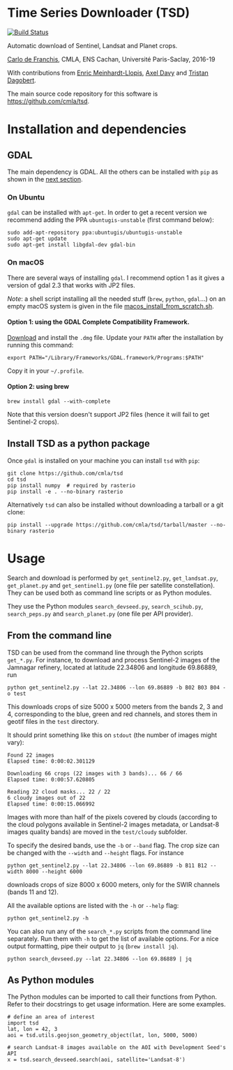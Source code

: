 # Time Series Downloader (TSD)
[![Build Status](https://travis-ci.com/cmla/tsd.svg?branch=master)](https://travis-ci.com/cmla/tsd)

Automatic download of Sentinel, Landsat and Planet crops.

[Carlo de Franchis](mailto:carlo.de-franchis@ens-cachan.fr),
CMLA, ENS Cachan, Université Paris-Saclay, 2016-19

With contributions from [Enric Meinhardt-Llopis](mailto:enric.meinhardt@cmla.ens-cachan.fr), [Axel Davy](mailto:axel.davy@ens.fr) and [Tristan Dagobert](mailto:tristan.dagobert@cmla.ens-cachan.fr).


The main source code repository for this software is https://github.com/cmla/tsd.

# Installation and dependencies

## GDAL
The main dependency is GDAL. All the others can be installed
with `pip` as shown in the [next section](#install-tsd-as-a-python-package).

### On Ubuntu
`gdal` can be installed with `apt-get`. In order to get a
recent version we recommend adding the PPA `ubuntugis-unstable` (first
command below):

    sudo add-apt-repository ppa:ubuntugis/ubuntugis-unstable
    sudo apt-get update
    sudo apt-get install libgdal-dev gdal-bin

### On macOS
There are several ways of installing `gdal`. I recommend option 1 as it
gives a version of gdal 2.3 that works with JP2 files.

_Note_: a shell script installing all the needed stuff (`brew`, `python`,
`gdal`...) on an empty macOS system is given in the file
[macos_install_from_scratch.sh](macos_install_from_scratch.sh).

#### Option 1: using the GDAL Complete Compatibility Framework.

[Download](http://www.kyngchaos.com/files/software/frameworks/GDAL_Complete-2.3.dmg)
and install the `.dmg` file. Update your `PATH` after the installation by
running this command:

    export PATH="/Library/Frameworks/GDAL.framework/Programs:$PATH"

Copy it in your `~/.profile`.

#### Option 2: using brew

    brew install gdal --with-complete

Note that this version doesn't support JP2 files (hence it will fail to get
Sentinel-2 crops).

## Install TSD as a python package

Once `gdal` is installed on your machine you can install `tsd` with `pip`:

    git clone https://github.com/cmla/tsd
    cd tsd
    pip install numpy  # required by rasterio
    pip install -e . --no-binary rasterio

Alternatively `tsd` can also be installed without downloading a tarball or a git clone:

    pip install --upgrade https://github.com/cmla/tsd/tarball/master --no-binary rasterio


# Usage

Search and download is performed by `get_sentinel2.py`, `get_landsat.py`,
`get_planet.py` and `get_sentinel1.py` (one file per satellite constellation).
They can be used both as command line scripts or as Python modules.

They use the Python modules `search_devseed.py`, `search_scihub.py`,
`search_peps.py` and `search_planet.py` (one file per API provider).

## From the command line
TSD can be used from the command line through the Python scripts
`get_*.py`. For instance, to download and process Sentinel-2 images of the
Jamnagar refinery, located at latitude 22.34806 and longitude 69.86889, run

    python get_sentinel2.py --lat 22.34806 --lon 69.86889 -b B02 B03 B04 -o test

This downloads crops of size 5000 x 5000 meters from the bands 2, 3 and 4,
corresponding to the blue, green and red channels, and stores them in geotif
files in the `test` directory.

It should print something like this on `stdout` (the number of images might vary):

    Found 22 images
    Elapsed time: 0:00:02.301129

    Downloading 66 crops (22 images with 3 bands)... 66 / 66
    Elapsed time: 0:00:57.620805

    Reading 22 cloud masks... 22 / 22
    6 cloudy images out of 22
    Elapsed time: 0:00:15.066992

Images with more than half of the pixels covered by clouds (according to the
cloud polygons available in Sentinel-2 images metadata, or Landsat-8 images
quality bands) are moved in the `test/cloudy` subfolder.

To specify the desired bands, use the `-b` or `--band` flag. The crop size can
be changed with the `--width` and `--height` flags. For instance

    python get_sentinel2.py --lat 22.34806 --lon 69.86889 -b B11 B12 --width 8000 --height 6000

downloads crops of size 8000 x 6000 meters, only for the SWIR channels (bands 11
and 12).

All the available options are listed with the `-h` or `--help` flag:

    python get_sentinel2.py -h

You can also run any of the `search_*.py` scripts from the command line
separately. Run them with `-h` to get the list of available options.  For a
nice output formatting, pipe their output to `jq` (`brew install jq`).

    python search_devseed.py --lat 22.34806 --lon 69.86889 | jq


## As Python modules

The Python modules can be imported to call their functions from Python. Refer
to their docstrings to get usage information. Here are some examples.

    # define an area of interest
    import tsd
    lat, lon = 42, 3
    aoi = tsd.utils.geojson_geometry_object(lat, lon, 5000, 5000)

    # search Landsat-8 images available on the AOI with Development Seed's API
    x = tsd.search_devseed.search(aoi, satellite='Landsat-8')
